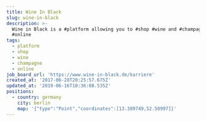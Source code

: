 ```yaml
---
title: Wine In Black
slug: wine-in-black
description: >-
  Wine in Black is a #platform allowing you to #shop #wine and #champagne
  #online
tags:
  - platform
  - shop
  - wine
  - champagne
  - online
job_board_url: 'https://www.wine-in-black.de/karriere'
created_at: '2017-06-28T20:25:57.675Z'
updated_at: '2019-06-16T10:36:08.535Z'
positions:
  - country: germany
    city: berlin
    map: '{"type":"Point","coordinates":[13.389749,52.50997]}'
---
```


